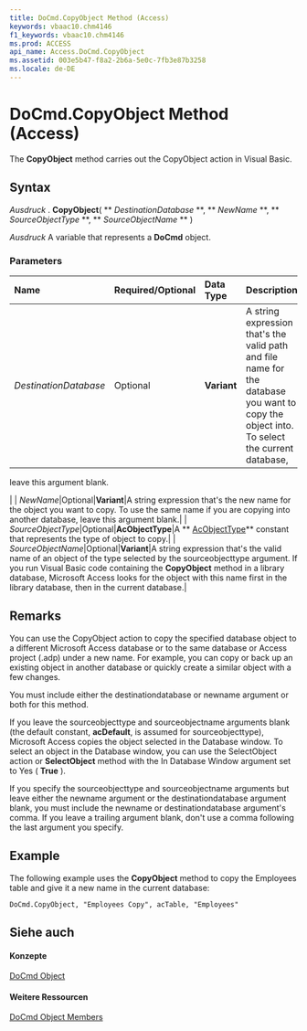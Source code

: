 ```yaml
---
title: DoCmd.CopyObject Method (Access)
keywords: vbaac10.chm4146
f1_keywords: vbaac10.chm4146
ms.prod: ACCESS
api_name: Access.DoCmd.CopyObject
ms.assetid: 003e5b47-f8a2-2b6a-5e0c-7fb3e87b3258
ms.locale: de-DE
---
```



# DoCmd.CopyObject Method (Access)

The  **CopyObject** method carries out the CopyObject action in Visual Basic.
 


## Syntax

 *Ausdruck*  . **CopyObject**( ** *DestinationDatabase* **, ** *NewName* **, ** *SourceObjectType* **, ** *SourceObjectName* ** )
 

 
 *Ausdruck*  A variable that represents a **DoCmd** object.
 

 

### Parameters



|**Name**|**Required/Optional**|**Data Type**|**Description**|
|:-----|:-----|:-----|:-----|
| _DestinationDatabase_|Optional|**Variant**|A string expression that's the valid path and file name for the database you want to copy the object into. To select the current database, 
leave this argument blank. 
 

|
| _NewName_|Optional|**Variant**|A string expression that's the new name for the object you want to copy. To use the same name if you are copying into another database, leave this argument blank.|
| _SourceObjectType_|Optional|**AcObjectType**|A  ** [AcObjectType](AcObjectType-Enumeration-Access.md)** constant that represents the type of object to copy.|
| _SourceObjectName_|Optional|**Variant**|A string expression that's the valid name of an object of the type selected by the sourceobjecttype argument. If you run Visual Basic code containing the  **CopyObject** method in a library database, Microsoft Access looks for the object with this name first in the library database, then in the current database.|

## Remarks

You can use the CopyObject action to copy the specified database object to a different Microsoft Access database or to the same database or Access project (.adp) under a new name. For example, you can copy or back up an existing object in another database or quickly create a similar object with a few changes.
 

 
You must include either the destinationdatabase or newname argument or both for this method.
 

 
If you leave the sourceobjecttype and sourceobjectname arguments blank (the default constant,  **acDefault**, is assumed for sourceobjecttype), Microsoft Access copies the object selected in the Database window. To select an object in the Database window, you can use the SelectObject action or **SelectObject** method with the In Database Window argument set to Yes ( **True** ).
 

 
If you specify the sourceobjecttype and sourceobjectname arguments but leave either the newname argument or the destinationdatabase argument blank, you must include the newname or destinationdatabase argument's comma. If you leave a trailing argument blank, don't use a comma following the last argument you specify.
 

 

## Example

The following example uses the  **CopyObject** method to copy the Employees table and give it a new name in the current database:
 

 

```
DoCmd.CopyObject, "Employees Copy", acTable, "Employees"
```


## Siehe auch


#### Konzepte


 
 [DoCmd Object](DoCmd-Object-Access.md)
#### Weitere Ressourcen


 
 [DoCmd Object Members](http://msdn.microsoft.com/library/3e7ade9e-86e4-0751-188b-5d31c9101651%28Office.15%29.aspx)
